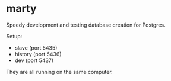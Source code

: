 marty
=====

Speedy development and testing database creation for Postgres.

Setup:
  * slave (port 5435)
  * history (port 5436)
  * dev (port 5437)

They are all running on the same computer. 
